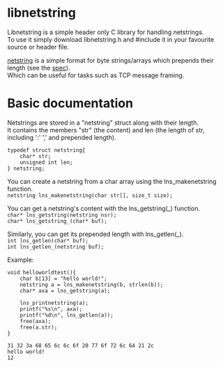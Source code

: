 # libnetstring
Libnetstring is a simple header only C library for handling netstrings.  
To use it simply download libnetstring.h and #include it in your favourite source or header file.  

[netstring](https://en.wikipedia.org/wiki/Netstring) is a simple format for byte strings/arrays which prepends their length (see the [spec](https://cr.yp.to/proto/netstrings.txt)).  
Which can be useful for tasks such as TCP message framing.  

# Basic documentation
Netstrings are stored in a "netstring" struct along with their length.  
It contains the members "str" (the content) and len (the length of str, including ':' ',' and prepended length).  
```
typedef struct netstring{
	char* str;
	unsigned int len;
} netstring;
```

You can create a netstring from a char array using the lns_makenetstring function.  
```netstring lns_makenetstring(char str[], size_t size);```  

You can get a netstring's content with the lns_getstring(_) function.  
```char* lns_getstring(netstring nsr);```   
```char* lns_getstring_(char* buf);```  

Similarly, you can get its prepended length with lns_getlen(_).  
```int lns_getlen(char* buf);```  
```int lns_getlen_(netstring buf);```  

Example:  
```
void helloworldtest(){
	char b[13] = "hello world!";
	netstring a = lns_makenetstring(b, strlen(b)); 
	char* axa = lns_getstring(a);
	
	lns_printnetstring(a);
	printf("%s\n", axa);
	printf("%d\n", lns_getlen(a));
	free(axa);
	free(a.str);	
}
```
```
31 32 3a 68 65 6c 6c 6f 20 77 6f 72 6c 64 21 2c 
hello world!
12
```
